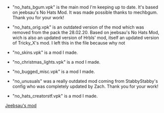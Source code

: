 - "no_hats_bgum.vpk" is the main mod I'm keeping up to date. It's based on jeebsau's No Hats Mod. It was made possible thanks to mechbgum. Thank you for your work!

- "no_hats_orig.vpk" is an outdated version of the mod which was removed from the pack the 28.02.20. Based on jeebsau's No Hats Mod, wich is also an updated version of Hrbls' mod, itself an updated version of Tricky_X's mod. I left this in the file because why not

- "no_skins.vpk" is a mod I made.

- "no_christmas_lights.vpk" is a mod I made.

- "no_bugged_misc.vpk" is a mod I made.

- "no_unusuals" was a really outdated mod coming from StabbyStabby's config who was completely updated by Zach. Thank you for your work!

- "no_hats_creatorstf.vpk" is a mod I made.



[Jeebsau's mod](https://www.teamfortress.tv/35222/no-hats-mod)
